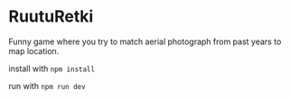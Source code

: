 # RuutuRetki

Funny game where you try to match aerial photograph from past years to map location.

install with ``` npm install ```

run with ``` npm run dev ```
